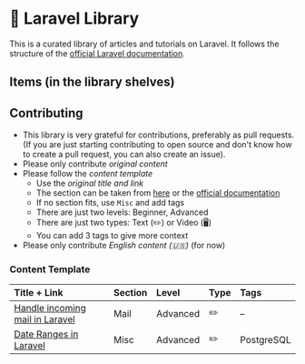 # 📕 Laravel Library
This is a curated library of articles and tutorials on Laravel. It follows the structure of the [official Laravel documentation](https://laravel.com/docs/master).

## Items (in the library shelves)

## Contributing
- This library is very grateful for contributions, preferably as pull requests. (If you are just starting contributing to open source and don't know how to create a pull request, you can also create an issue).
- Please only contribute _original content_
- Please follow the _content template_
  - Use the _original title and link_
  - The section can be taken from [here](#) or the [official documentation](https://laravel.com/docs/master)
  - If no section fits, use `Misc` and add tags
  - There are just two levels: Beginner, Advanced
  - There are just two types: Text (✏️) or Video (🖥)
  - You can add 3 tags to give more context
- Please only contribute _English content (🇺🇸)_ (for now)

### Content Template

| Title + Link | Section | Level   | Type | Tags  |
| :----------- | :------ | :-------| :--- | :------ |
| [Handle incoming mail in Laravel](https://johnbraun.blog/posts/incoming-mail-laravel-mailbox) | Mail | Advanced | ✏️ | – |
| [Date Ranges in Laravel](https://medium.com/@palypster/ranges-in-laravel-7-using-postgresql-c4bc69b91758) | Misc | Advanced | ✏️ | PostgreSQL | 
